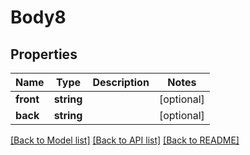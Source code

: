 # Body8

## Properties
Name | Type | Description | Notes
------------ | ------------- | ------------- | -------------
**front** | **string** |  | [optional] 
**back** | **string** |  | [optional] 

[[Back to Model list]](../README.md#documentation-for-models) [[Back to API list]](../README.md#documentation-for-api-endpoints) [[Back to README]](../README.md)

